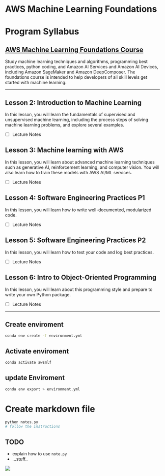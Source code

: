 # AWS Machine Learning Foundations
# Program Syllabus






## [AWS Machine Learning Foundations Course](https://www.udacity.com/course/aws-machine-learning-foundations--ud090)


Study machine learning techniques and algorithms, programming best practices, python coding, and Amazon AI Services and Amazon AI Devices, including Amazon SageMaker and Amazon DeepComposer. The foundations course is intended to help developers of all skill levels get started with machine learning.

---

## Lesson 2: Introduction to Machine Learning
In this lesson, you will learn the fundamentals of supervised and unsupervised machine learning, including the process steps of solving machine learning problems, and explore several examples.

- [ ] Lecture Notes

## Lesson 3: Machine learning with AWS
In this lesson, you will learn about advanced machine learning techniques such as generative AI, reinforcement learning, and computer vision. You will also learn how to train these models with AWS AI/ML services.

- [ ] Lecture Notes


## Lesson 4: Software Engineering Practices P1
In this lesson, you will learn how to write well-documented, modularized code.

- [ ] Lecture Notes

## Lesson 5: Software Engineering Practices P2
In this lesson, you will learn how to test your code and log best practices.

- [ ] Lecture Notes

## Lesson 6: Intro to Object-Oriented Programming
In this lesson, you will learn about this programming style and prepare to write your own Python package.

- [ ] Lecture Notes


-----------------------

## Create enviroment
```bash
conda env create -f environment.yml
```
## Activate enviroment
```bash
conda activate awsmlf
```


## update Enviroment
```bash
conda env export > environment.yml
```

# Create markdown file

```bash
python notes.py
# follow the instructions

```

## TODO
- explain how to use `note.py`
- ...stuff..

![](https://media.giphy.com/media/Ll2fajzk9DgaY/giphy.gif)
